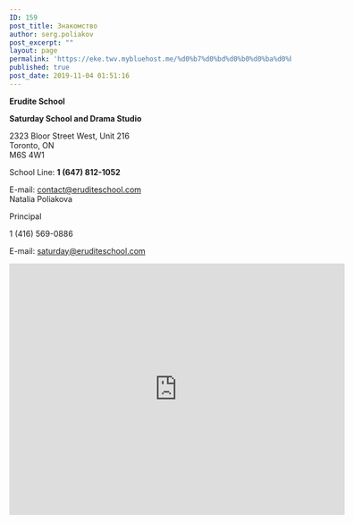 ```yaml
---
ID: 159
post_title: Знакомство
author: serg.poliakov
post_excerpt: ""
layout: page
permalink: 'https://eke.twv.mybluehost.me/%d0%b7%d0%bd%d0%b0%d0%ba%d0%be%d0%bc%d1%81%d1%82%d0%b2%d0%be/'
published: true
post_date: 2019-11-04 01:51:16
---
```

<!-- wp:paragraph -->
<p><strong>Erudite School&nbsp;</strong><br></p>
<!-- /wp:paragraph -->

<!-- wp:paragraph -->
<p><strong>Saturday School and Drama Studio</strong></p>
<!-- /wp:paragraph -->

<!-- wp:paragraph -->
<p>2323 Bloor Street West, Unit 216<br>Toronto, ON<br>M6S 4W1</p>
<!-- /wp:paragraph -->

<!-- wp:paragraph -->
<p></p>
<!-- /wp:paragraph -->

<!-- wp:paragraph -->
<p>School Line:&nbsp;<strong>1 (647) 812-1052</strong></p>
<!-- /wp:paragraph -->

<!-- wp:paragraph -->
<p>E-mail: <a href="mailto:contact@eruditeschool.com?subject=">contact@eruditeschool.com</a><br>Natalia Poliakova</p>
<!-- /wp:paragraph -->

<!-- wp:paragraph -->
<p>Principal</p>
<!-- /wp:paragraph -->

<!-- wp:paragraph -->
<p>1 (416) 569-0886</p>
<!-- /wp:paragraph -->

<!-- wp:paragraph -->
<p>E-mail:&nbsp;<a href="mailto:contact@eruditeschool.com?subject=">saturday@eruditeschool.com</a></p>
<!-- /wp:paragraph -->

<!-- wp:html -->
<iframe src="https://www.google.com/maps/embed?pb=!1m18!1m12!1m3!1d2886.9102605204916!2d-79.48218758450238!3d43.65003537912142!2m3!1f0!2f0!3f0!3m2!1i1024!2i768!4f13.1!3m3!1m2!1s0x882b37ae683e98b7%3A0xb99a971ff8e8baa9!2s2323%20Bloor%20St%20W%20%23216%2C%20Toronto%2C%20ON%20M6S%204W1!5e0!3m2!1sen!2sca!4v1572833041032!5m2!1sen!2sca" style="border:0;" allowfullscreen="" width="600" height="450" frameborder="0"></iframe>
<!-- /wp:html -->